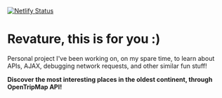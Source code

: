[![Netlify Status](https://api.netlify.com/api/v1/badges/f6968827-d514-4e23-9edf-c1588e311138/deploy-status)](https://app.netlify.com/sites/beautifulafrica/deploys)

# Revature, this is for you :)

Personal project I've been working on, on my spare time, to learn about APIs,
AJAX, debugging network requests, and other similar fun stuff!

**Discover the most interesting places in the oldest continent, through OpenTripMap API!**
